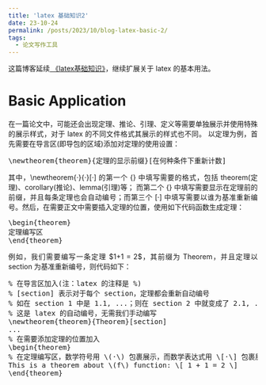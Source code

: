 ```yaml
---
title: 'latex 基础知识2'
date: 23-10-24
permalink: /posts/2023/10/blog-latex-basic-2/
tags:
  - 论文写作工具
---
```


<p style="text-align:justify; text-justify:inter-ideograph;">这篇博客延续<a href="https://cai-jianfeng.github.io/posts/2023/10/blog-latex-basic/" target="_blank" title="latex basic">
《latex基础知识》</a>，继续扩展关于 latex 的基本用法。</p>

Basic Application
===

<p style="text-align:justify; text-justify:inter-ideograph;">在一篇论文中，可能还会出现定理、推论、引理、定义等需要单独展示并使用特殊的展示样式，对于 latex 的不同文件格式其展示的样式也不同。
以定理为例，首先需要在导言区(即导包的区域)添加对定理的使用设置：</p>

<pre>
\newtheorem{theorem}{定理的显示前缀}[在何种条件下重新计数]
</pre>

<p style="text-align:justify; text-justify:inter-ideograph;">其中，\newtheorem{·}{·}[·] 的第一个 {} 中填写需要的格式，包括 theorem(定理)、corollary(推论)、lemma(引理)等；
而第二个 {} 中填写需要显示在定理前的前缀，并且每条定理也会自动编号；而第三个 [·] 中填写需要以谁为基准重新编号。然后，在需要正文中需要插入定理的位置，使用如下代码函数生成定理：</p>

<pre>
\begin{theorem}
定理编写区
\end{theorem}
</pre>

<p style="text-align:justify; text-justify:inter-ideograph;">例如，我们需要编写一条定理 $1+1 = 2$，其前缀为 Theorem，并且定理以 section 为基准重新编号，则代码如下：</p>

<pre>
% 在导言区加入(注：latex 的注释是 %)
% [section] 表示对于每个 section，定理都会重新自动编号
% 如在 section 1 中是 1.1, ...；则在 section 2 中就变成了 2.1, ...
% 这是 latex 的自动编号，无需我们手动编写
\newtheorem{theorem}{Theorem}[section]
...
% 在需要添加定理的位置加入
\begin{theorem}
% 在定理编写区，数学符号用 \(·\) 包裹展示，而数学表达式用 \[·\] 包裹展示(其语法和正文的 $·$ 中的语法相同)
This is a theorem about \(f\) function: \[ 1 + 1 = 2 \]
\end{theorem}
</pre>

